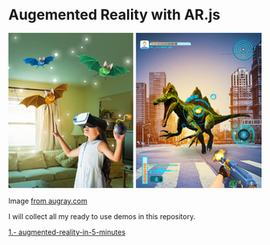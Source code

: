 # Augemented Reality with AR.js

![logo](logo.jpg)

Image [from augray.com](https://augray.com/blog/augmented-reality-virtual-reality-gaming/)

I will collect all my ready to use demos in this repository.

[1.- augmented-reality-in-5-minutes](./augmented-reality-in-5-minutes)
